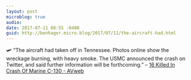 ```yaml
---
layout: post
microblog: true
audio: 
date: 2017-07-11 08:55 -0400
guid: http://benhager.micro.blog/2017/07/11/the-aircraft-had.html
---
```

🛩 “The aircraft had taken off in Tennessee. Photos online show the wreckage burning, with heavy smoke. The USMC announced the crash on Twitter, and said further information will be forthcoming.” – [16 Killed In Crash Of Marine C-130 - AVweb](https://www.avweb.com/avwebflash/news/16-Killed-In-Crash-Of-Marine-C-130-229267-1.html)
